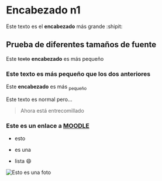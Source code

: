 # Encabezado n1
Este texto es el **encabezado** más grande :shipit:

## Prueba de diferentes tamaños de fuente
Este ~~texto~~ **encabezado** es más pequeño

### Este texto es más pequeño que los dos anteriores
Este **encabezado** es más <sub>pequeño</sub>	

Este texto es normal pero...
> Ahora está entrecomillado

### Este es un enlace a [MOODLE](https://moodle.iespablopicasso.es/)

- esto
* es una
+ lista  :smile:

![Esto es una foto]()